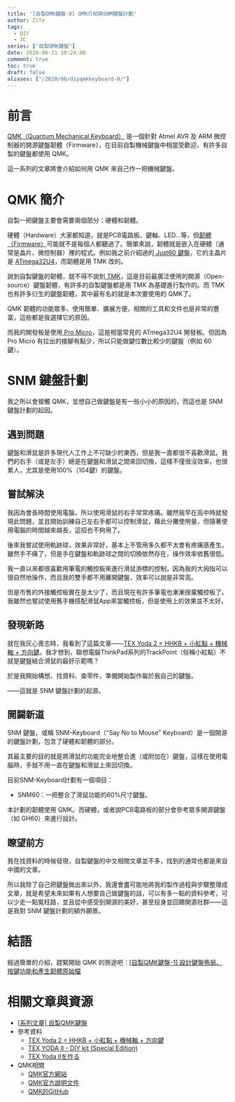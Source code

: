 ```yaml
---
title: '[自製QMK鍵盤-0] QMK介紹與SNM鍵盤計劃'
author: ZiTe
tags:
  - DIY
  - 3C
series: ["自製QMK鍵盤"]
date: 2020-06-21 10:24:00
comment: true
toc: true
draft: false
aliases: ["/2020/06/diyqmkkeyboard-0/"]
---
```

# 前言

[QMK（Quantum Mechanical Keyboard）](https://qmk.fm/) 是一個針對 Atmel AVR 及 ARM 微控制器的開源鍵盤韌體（Firmware），在目前自製機械鍵盤中相當受歡迎，有許多自製的鍵盤都使用 QMK。

這一系列的文章將會介紹如何用 QMK 來自己作一把機械鍵盤。

<!--more-->

# QMK 簡介 

自製一把鍵盤主要會需要兩個部分：硬體和韌體。

硬體（Hardware）大家都知道，就是PCB電路板、鍵軸、LED...等，但[韌體（Firmware）](https://zh.wikipedia.org/zh-tw/%E9%9F%8C%E9%AB%94)可能就不是每個人都聽過了。簡單來說，韌體就是嵌入在硬體（通常是晶片、微控制器）裡的程式。例如我之前介紹過的[ Just60 鍵盤](https://ziteh.github.io/2020/03/unbox-just60/)，它的主晶片是 [ATmega32U4](http://ww1.microchip.com/downloads/en/devicedoc/atmel-7766-8-bit-avr-atmega16u4-32u4_datasheet.pdf)，而韌體是用 TMK 改的。

說到自製鍵盤的韌體，就不得不說到[ TMK](https://github.com/tmk/tmk_keyboard)，這是目前最廣泛使用的開源（Open-source）鍵盤韌體，有許多的自製鍵盤都是用 TMK 為基礎進行製作的。而 TMK 也有許多衍生的鍵盤韌體，其中最有名的就是本次要使用的 QMK了。

QMK 韌體的功能眾多、使用簡單、擴展方便，相關的工具和文件也是非常的豐富，這些都是我選擇它的原因。

而我的開發板是使用[ Pro Micro](https://www.sparkfun.com/products/12587)，這是相當常見的 ATmega32U4 開發板。但因為 Pro Micro 有拉出的接腳有點少，所以只能做鍵位數比較少的鍵盤（例如 60 鍵）。

# SNM 鍵盤計劃

我之所以會接觸 QMK，並想自己做鍵盤是有一些小小的原因的，而這也是 SNM 鍵盤計劃的起因。

## 遇到問題

鍵盤和滑鼠是許多現代人工作上不可缺少的東西，但是我一直都很不喜歡滑鼠。我們的右手（或是左手）總是在鍵盤和滑鼠之間來回切換，這樣不僅很沒效率，也很累人，尤其是使用100%（104鍵）的鍵盤。

## 嘗試解決

我因為會長時間使用電腦，所以使用滑鼠的右手常常疼痛。雖然我早在高中時就發現此問題，並且開始訓練自己左右手都可以控制滑鼠，藉此分攤使用量，但隨著使用電腦的時間越來越長，這招也不夠用了。

後來我嘗試使用軌跡球，效果非常好，基本上不管用多久都不太會有疼痛感產生。雖然手不痛了，但是手在鍵盤和軌跡球之間的切換依然存在，操作效率依舊很低。

我一直以來都很喜歡用筆電的觸控板來進行滑鼠游標的控制，因為我的大拇指可以很自然地操作，而且我的雙手都不用離開鍵盤，效率可以說是非常高。

但是市售的外接觸控板實在是太少了，而且現在有許多筆電也漸漸捨棄觸控板了。我雖然也嘗試使用舊手機搭配滑鼠App來當觸控板，但是使用上的效果並不太好。

## 發現新路

就在我灰心喪志時，我看到了這篇文章——[TEX Yoda 2 = HHKB + 小紅點 + 機械軸 + 方向鍵](https://tsai.it/archives/2017/11/tex-yoda-2-hhkb-%E5%B0%8F%E7%B4%85%E9%BB%9E-%E6%A9%9F%E6%A2%B0%E8%BB%B8-%E6%96%B9%E5%90%91%E9%8D%B5/)。我才想到，聯想電腦ThinkPad系列的TrackPoint（俗稱小紅點）不就是鍵盤結合滑鼠的最好示範嗎？

於是我開始構想、找資料、查零件，準備開始製作屬於我自己的鍵盤。

——這就是 SNM 鍵盤計劃的起源。

## 開闢新道

SNM 鍵盤，或稱 SNM-Keyboard（"Say No to Mouse" Keyboard）是一個開源的鍵盤計劃，包含了硬體和韌體的部分。

其最主要的目的就是將滑鼠的功能完全地整合進（或附加在）鍵盤，這樣在使用電腦時，手就不用一直在鍵盤和滑鼠上來回切換。

目前SNM-Keyboard計劃有一個項目：
* SNM60：一把整合了滑鼠功能的60%尺寸鍵盤。

本計劃的韌體使用 QMK。而硬體，或者說PCB電路板的部分會參考眾多開源鍵盤（如 GH60）來進行設計。

## 瞭望前方

我在找資料的時候發現，自製鍵盤的中文相關文章並不多，找到的通常也都是來自中國的文章。

所以我除了自己把鍵盤做出來以外，我還會盡可能地將我的製作過程與步驟整理成文章，就是希望未來如果有人想要自己做鍵盤的話，可以有多一點的資料參考，可以少走一點冤枉路，並且從中感受到開源的美好，甚至投身並回饋開源社群——這是我對 SNM 鍵盤計劃的額外願景。

# 結語

經過簡單的介紹，趕緊開始 QMK 的旅途吧：[\[自製QMK鍵盤-1\] 設計鍵盤佈局、按鍵功能和產生韌體原始檔](/2020/06/diyqmkkeyboard-1/)

# 相關文章與資源

* [\[系列文章\] 自製QMK鍵盤](/categories/自製QMK鍵盤/)
* 參考資料
	* [TEX Yoda 2 = HHKB + 小紅點 + 機械軸 + 方向鍵](https://tsai.it/archives/2017/11/tex-yoda-2-hhkb-%E5%B0%8F%E7%B4%85%E9%BB%9E-%E6%A9%9F%E6%A2%B0%E8%BB%B8-%E6%96%B9%E5%90%91%E9%8D%B5/)
	* [TEX YODA II - DIY kit (Special Edition)](https://geekhack.org/index.php?topic=92681.0)
	* [TEX Yoda IIを作る](https://kobtea.net/posts/2019/01/11/tex-yoda-2/)
* QMK相關
	* [QMK官方網站](https://qmk.fm/)
	* [QMK官方說明文件](https://docs.qmk.fm/#/)
	* [QMK的GitHub](https://github.com/qmk/qmk_firmware)